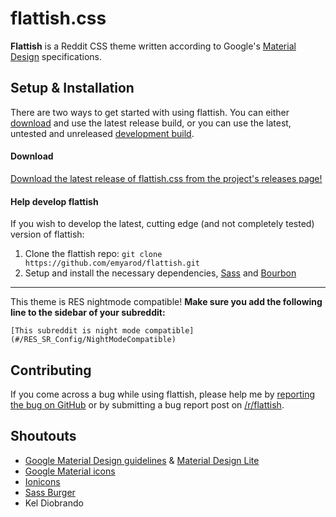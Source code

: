 # flattish.css
**Flattish** is a Reddit CSS theme written according to Google's [Material Design](https://www.google.com/design/spec/material-design/introduction.html) specifications.

## Setup & Installation

There are two ways to get started with using flattish. You can either [download](#download) and use the latest release build, or you can use the latest, untested and unreleased [development build](#help-develop-flattish).

#### Download

[Download the latest release of flattish.css from the project's releases page!](https://github.com/emyarod/flattish/releases)

#### Help develop flattish

If you wish to develop the latest, cutting edge (and not completely tested) version of flattish:

1. Clone the flattish repo: `git clone https://github.com/emyarod/flattish.git`
2. Setup and install the necessary dependencies, [Sass](https://github.com/sass/sass) and [Bourbon](http://bourbon.io/)

---

This theme is RES nightmode compatible! **Make sure you add the following line to the sidebar of your subreddit:**

    [This subreddit is night mode compatible](#/RES_SR_Config/NightModeCompatible)

## Contributing

If you come across a bug while using flattish, please help me by [reporting the bug on GitHub](https://github.com/emyarod/flattish/issues) or by submitting a bug report post on [/r/flattish](https://www.reddit.com/r/flattish).

## Shoutouts

* [Google Material Design guidelines](https://www.google.com/design/spec/material-design/introduction.html) & [Material Design Lite](https://github.com/google/material-design-lite)
* [Google Material icons](https://design.google.com/icons/)
* [Ionicons](http://ionicons.com/)
* [Sass Burger](https://github.com/jorenvanhee/sass-burger)
* Kel Diobrando
